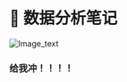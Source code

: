 # 📖 数据分析笔记

![Image_text](https://raw.githubusercontent.com/OneStepAndTwoSteps/data_mining_analysis/master/static/%E6%95%B0%E6%8D%AE%E5%88%86%E6%9E%90.jpg)

### 给我冲！！！！
